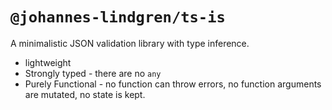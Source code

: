 # `@johannes-lindgren/ts-is`

A minimalistic JSON validation library with type inference.

- lightweight
- Strongly typed - there are no `any`
- Purely Functional - no function can throw errors, no function arguments are mutated, no state is kept.
